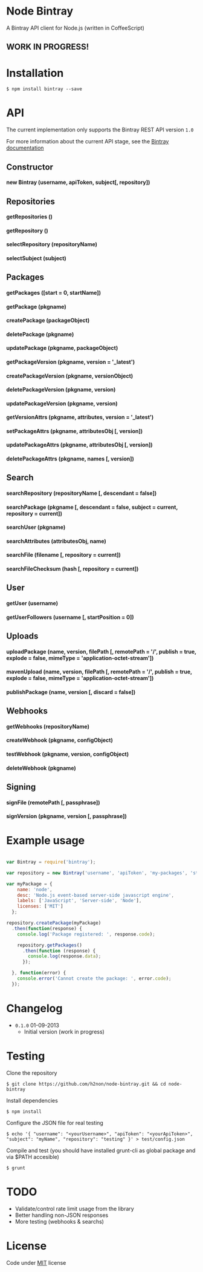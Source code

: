 # Node Bintray

A Bintray API client for Node.js (written in CoffeeScript)

## WORK IN PROGRESS!

# Installation

```shell
$ npm install bintray --save
```

# API

The current implementation only supports the Bintray REST API version `1.0`

For more information about the current API stage, see the [Bintray documentation](https://bintray.com/docs/api.html)

## Constructor

#### new Bintray (username, apiToken, subject[, repository])

## Repositories

#### getRepositories ()

#### getRepository ()

#### selectRepository (repositoryName)

#### selectSubject (subject)

## Packages

#### getPackages ([start = 0, startName])

#### getPackage (pkgname)

#### createPackage (packageObject)

#### deletePackage (pkgname)

#### updatePackage (pkgname, packageObject)

#### getPackageVersion (pkgname, version = '_latest')

#### createPackageVersion (pkgname, versionObject)

#### deletePackageVersion (pkgname, version)

#### updatePackageVersion (pkgname, version)

#### getVersionAttrs (pkgname, attributes, version = '_latest')

#### setPackageAttrs (pkgname, attributesObj [, version])

#### updatePackageAttrs (pkgname, attributesObj [, version])

#### deletePackageAttrs (pkgname, names [, version])

## Search

#### searchRepository (repositoryName [, descendant = false])

#### searchPackage (pkgname [, descendant = false, subject = current, repository = current])

#### searchUser (pkgname)

#### searchAttributes (attributesObj, name)

#### searchFile (filename [, repository = current])

#### searchFileChecksum (hash [, repository = current])

## User

#### getUser (username)

#### getUserFollowers (username [, startPosition = 0])

## Uploads

#### uploadPackage (name, version, filePath [, remotePath = '/', publish = true, explode = false, mimeType = 'application-octet-stream'])

#### mavenUpload (name, version, filePath [, remotePath = '/', publish = true, explode = false, mimeType = 'application-octet-stream'])

#### publishPackage (name, version [, discard = false])

## Webhooks

#### getWebhooks (repositoryName)

#### createWebhook (pkgname, configObject)

#### testWebhook (pkgname, version, configObject)

#### deleteWebhook (pkgname)

## Signing

#### signFile (remotePath [, passphrase])

#### signVersion (pkgname, version [, passphrase])


# Example usage

```js

var Bintray = require('bintray');

var repository = new Bintray('username', 'apiToken', 'my-packages', 'stable')

var myPackage = {
    name: 'node',
    desc: 'Node.js event-based server-side javascript engine',
    labels: ['JavaScript', 'Server-side', 'Node'],
    licenses: ['MIT']
  };

repository.createPackage(myPackage)
  .then(function(response) {
    console.log('Package registered: ', response.code);

    repository.getPackages()
      .then(function (response) {
        console.log(response.data);
      });

  }, function(error) {
    console.error('Cannot create the package: ', error.code);
  });

```

# Changelog

* `0.1.0` 01-09-2013
  - Initial version (work in progress)

# Testing

Clone the repository

```shell
$ git clone https://github.com/h2non/node-bintray.git && cd node-bintray
```

Install dependencies

```shell
$ npm install
```

Configure the JSON file for real testing

```shell
$ echo '{ "username": "<yourUsername>", "apiToken": "<yourApiToken>", "subject": "myName", "repository": "testing" }' > test/config.json
```

Compile and test (you should have installed grunt-cli as global package and via $PATH accesible)

```shell
$ grunt 
```

# TODO

* Validate/control rate limit usage from the library
* Better handling non-JSON responses
* More testing (webhooks & searchs)

# License

Code under [MIT](https://github.com/h2non/node-bintray/blob/master/LICENSE) license
